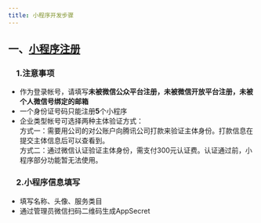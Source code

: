 ```yaml
---
title: 小程序开发步骤
---
```


## 一、[小程序注册](https://mp.weixin.qq.com/wxopen/waregister?action=step1&token=&lang=zh_CN)
### &ensp;&#8194;1.注意事项

- 作为登录帐号，请填写**未被微信公众平台注册，未被微信开放平台注册，未被个人微信号绑定的邮箱**
- 一个身份证号码只能注册**5**个小程序
- 企业类型帐号可选择两种主体验证方式：  
方式一：需要用公司的对公账户向腾讯公司打款来验证主体身份。打款信息在提交主体信息后可以查看到。  
方式二：通过微信认证验证主体身份，需支付300元认证费。认证通过前，小程序部分功能暂无法使用。

### &ensp;&#8194;2.小程序信息填写
- 填写名称、头像、服务类目
- 通过管理员微信扫码二维码生成AppSecret
